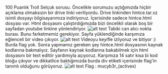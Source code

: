 100 Puanlık Troll Selçuk sorusu. Öncelikle sorumuzu açtığımızda hiçbir açıklama olmaksızın bir drive linki veriliyordu. 
Drive linkinden hintce.tar.xz isimli dosyayı bilgisayarımıza indiriyoruz. 
İçerisinde sadece hintce.html dosyası var. 
Html dosyasını çalıştırdığımızda bizi öncelikli olarak boş bir sayfadan youtube linkine yönlendiriyor.
![alt text](https://github.com/MuCyberLab/CTF/blob/master/Web%20-%20Network/files/100.png?raw=true)
Tabiki can alıcı nokta burası. Bunu farketmemiz gerekiyor.
Sayfa yüklendiğinde karşımıza eğlenceli bir video çıkıyor. 
![alt text](https://github.com/MuCyberLab/CTF/blob/master/Web%20-%20Network/files/100-2.png?raw=true)
Videoyu keyifle izliyoruz ve bitiyor :) Burda flag yok.
Sonra yapmamız gereken şey hintce.html dosyasının kaynak kodlarına bakmalıyız. 
Sayfanın kaynak kodlarına bakabilmek için html dosyasını bir text editör yardımıyla açıyoruz. 
Karşımıza 14 satır kısa bi kod bloğu çıkıyor ve dikkatlice baktığımızda 
burda div etiketi içerisinde flag'in tanımlı olduğunu görüyoruz.
![alt text](https://github.com/MuCyberLab/CTF/blob/master/Web%20-%20Network/files/100-3.png?raw=true)
Flag : mucyb3r_(activex)
